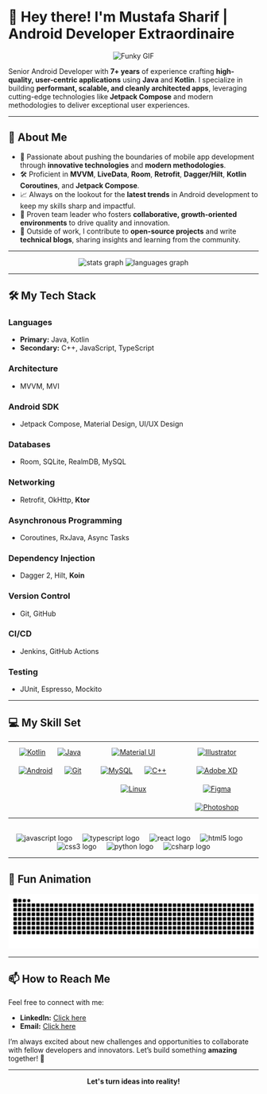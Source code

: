 # 🚀 Hey there! I'm **Mustafa Sharif** | Android Developer Extraordinaire

<p align="center">
  <img src="https://media.giphy.com/media/3o7abAHdYvZdBNnGZq/giphy.gif" alt="Funky GIF" width="200" />
</p>

Senior Android Developer with **7+ years** of experience crafting **high-quality, user-centric applications** using **Java** and **Kotlin**. I specialize in building **performant, scalable, and cleanly architected apps**, leveraging cutting-edge technologies like **Jetpack Compose** and modern methodologies to deliver exceptional user experiences.

---

## 🌟 About Me

- 🚀 Passionate about pushing the boundaries of mobile app development through **innovative technologies** and **modern methodologies**.
- 🛠️ Proficient in **MVVM**, **LiveData**, **Room**, **Retrofit**, **Dagger/Hilt**, **Kotlin Coroutines**, and **Jetpack Compose**.
- 📈 Always on the lookout for the **latest trends** in Android development to keep my skills sharp and impactful.
- 🤝 Proven team leader who fosters **collaborative, growth-oriented environments** to drive quality and innovation.
- 🌱 Outside of work, I contribute to **open-source projects** and write **technical blogs**, sharing insights and learning from the community.

---

<div align="center">
  <!-- GitHub Stats -->
  <img src="https://github-readme-stats.vercel.app/api?username=BirminghamDeveloper&hide_title=false&hide_rank=false&show_icons=true&include_all_commits=true&count_private=true&disable_animations=false&theme=dracula&locale=en&hide_border=false" height="150" alt="stats graph" />
  <img src="https://github-readme-stats.vercel.app/api/top-langs?username=BirminghamDeveloper&locale=en&hide_title=false&layout=compact&card_width=320&langs_count=5&theme=dracula&hide_border=false" height="150" alt="languages graph" />
</div>

---

## 🛠 My Tech Stack

### **Languages**
- **Primary:** Java, Kotlin
- **Secondary:** C++, JavaScript, TypeScript

### **Architecture**
- MVVM, MVI

### **Android SDK**
- Jetpack Compose, Material Design, UI/UX Design

### **Databases**
- Room, SQLite, RealmDB, MySQL

### **Networking**
- Retrofit, OkHttp, **Ktor**

### **Asynchronous Programming**
- Coroutines, RxJava, Async Tasks

### **Dependency Injection**
- Dagger 2, Hilt, **Koin**

### **Version Control**
- Git, GitHub

### **CI/CD**
- Jenkins, GitHub Actions

### **Testing**
- JUnit, Espresso, Mockito

---

## 💻 My Skill Set

<div align="center">
  <table>
    <tr>
      <td valign="top" width="33%">
        <div align="center">
          <a href="https://kotlinlang.org/" target="_blank"><img style="margin: 10px" src="https://profilinator.rishav.dev/skills-assets/kotlinlang-icon.svg" alt="Kotlin" height="50" /></a>
          <a href="https://www.java.com/" target="_blank"><img style="margin: 10px" src="https://profilinator.rishav.dev/skills-assets/java-original-wordmark.svg" alt="Java" height="50" /></a>
        </div>
        <div align="center">
          <a href="https://www.android.com/intl/en_in/" target="_blank"><img style="margin: 10px" src="https://profilinator.rishav.dev/skills-assets/android-original-wordmark.svg" alt="Android" height="50" /></a>
          <a href="https://github.com/" target="_blank"><img style="margin: 10px" src="https://profilinator.rishav.dev/skills-assets/git-scm-icon.svg" alt="Git" height="50" /></a>
        </div>
      </td>
      <td valign="top" width="33%">
        <div align="center">
          <a href="https://mui.com/" target="_blank"><img style="margin: 10px" src="https://profilinator.rishav.dev/skills-assets/mui.png" alt="Material UI" height="50" /></a>
          <a href="https://www.mysql.com/" target="_blank"><img style="margin: 10px" src="https://profilinator.rishav.dev/skills-assets/mysql-original-wordmark.svg" alt="MySQL" height="50" /></a>
          <a href="https://www.cplusplus.com/" target="_blank"><img style="margin: 10px" src="https://profilinator.rishav.dev/skills-assets/cplusplus-original.svg" alt="C++" height="50" /></a>
          <a href="https://www.linux.org/" target="_blank"><img style="margin: 10px" src="https://profilinator.rishav.dev/skills-assets/linux-original.svg" alt="Linux" height="50" /></a>
        </div>
      </td>
      <td valign="top" width="33%">
        <div align="center">
          <a href="https://www.adobe.com/in/products/illustrator.html" target="_blank"><img style="margin: 10px" src="https://profilinator.rishav.dev/skills-assets/adobe_illustrator-icon.svg" alt="Illustrator" height="50" /></a>
          <a href="https://www.adobe.com/in/products/xd.html" target="_blank"><img style="margin: 10px" src="https://profilinator.rishav.dev/skills-assets/adobexd.png" alt="Adobe XD" height="50" /></a>
          <a href="https://www.figma.com/" target="_blank"><img style="margin: 10px" src="https://profilinator.rishav.dev/skills-assets/figma-icon.svg" alt="Figma" height="50" /></a>
          <a href="https://www.adobe.com/in/products/photoshop.html" target="_blank"><img style="margin: 10px" src="https://profilinator.rishav.dev/skills-assets/photoshop-plain.svg" alt="Photoshop" height="50" /></a>
        </div>
      </td>
    </tr>
  </table>
</div>

<br/>

<div align="center">
  <img src="https://cdn.jsdelivr.net/gh/devicons/devicon/icons/javascript/javascript-original.svg" height="30" alt="javascript logo" />
  <img width="12" />
  <img src="https://cdn.jsdelivr.net/gh/devicons/devicon/icons/typescript/typescript-original.svg" height="30" alt="typescript logo" />
  <img width="12" />
  <img src="https://cdn.jsdelivr.net/gh/devicons/devicon/icons/react/react-original.svg" height="30" alt="react logo" />
  <img width="12" />
  <img src="https://cdn.jsdelivr.net/gh/devicons/devicon/icons/html5/html5-original.svg" height="30" alt="html5 logo" />
  <img width="12" />
  <img src="https://cdn.jsdelivr.net/gh/devicons/devicon/icons/css3/css3-original.svg" height="30" alt="css3 logo" />
  <img width="12" />
  <img src="https://cdn.jsdelivr.net/gh/devicons/devicon/icons/python/python-original.svg" height="30" alt="python logo" />
  <img width="12" />
  <img src="https://cdn.jsdelivr.net/gh/devicons/devicon/icons/csharp/csharp-original.svg" height="30" alt="csharp logo" />
</div>

---

## 🐍 Fun Animation

<p align="center">
  <img src="https://raw.githubusercontent.com/birminghamdeveloper/birminghamdeveloper/output/snake.svg" alt="Snake animation" />
</p>

---

## 📫 How to Reach Me

Feel free to connect with me:

- **LinkedIn:** [Click here](https://www.linkedin.com/in/mustafa7sharif)
- **Email:** [Click here](mailto:m.sharif.uk@gmail.com)

I’m always excited about new challenges and opportunities to collaborate with fellow developers and innovators. Let’s build something **amazing** together! 🚀

---

<p align="center">
  <strong>Let's turn ideas into reality!</strong>
</p>
